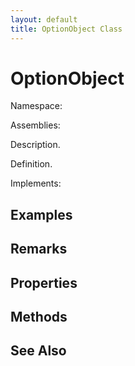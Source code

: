 ```yaml
---
layout: default
title: OptionObject Class
---
```


# OptionObject

Namespace: 

Assemblies: 

Description.

Definition.

Implements: 

## Examples



## Remarks



## Properties



## Methods



## See Also

